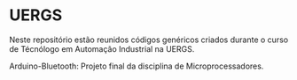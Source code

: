 # UERGS
Neste repositório estão reunidos códigos genéricos criados durante o curso de Técnólogo em Automação Industrial na UERGS.

Arduino-Bluetooth:
Projeto final da disciplina de Microprocessadores.
